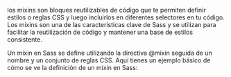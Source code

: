 los mixins son bloques reutilizables de código que te permiten definir estilos o reglas CSS y luego incluirlos en diferentes selectores en tu código. Los mixins son una de las características clave de Sass y se utilizan para facilitar la reutilización de código y mantener una base de estilos consistente.

Un mixin en Sass se define utilizando la directiva @mixin seguida de un nombre y un conjunto de reglas CSS. Aquí tienes un ejemplo básico de cómo se ve la definición de un mixin en Sass: